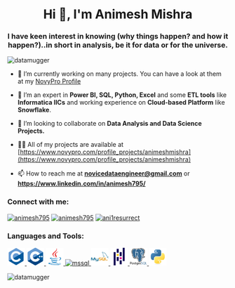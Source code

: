 <h1 align="center">Hi 👋, I'm Animesh Mishra</h1>
<h3 align="center">I have keen interest in knowing (why things happen? and how it happen?)..in short in analysis, be it for data or for the universe.</h3>

<p align="left"> <img src="https://komarev.com/ghpvc/?username=datamugger&label=Profile%20views&color=0e75b6&style=flat" alt="datamugger" /> </p>

- 🔭 I’m currently working on many projects. You can have a look at them at my [NovyPro Profile](https://www.novypro.com/profile_projects/animeshmishra)

- 🌱 I’m an expert in  **Power BI, SQL, Python, Excel** and some **ETL tools** like **Informatica IICs** and working experience on **Cloud-based Platform** like **Snowflake**.

- 👯 I’m looking to collaborate on **Data Analysis and Data Science Projects.**

- 👨‍💻 All of my projects are available at [https://www.novypro.com/profile_projects/animeshmishra](https://www.novypro.com/profile_projects/animeshmishra)

- 📫 How to reach me at **novicedataengineer@gmail.com** or **https://www.linkedin.com/in/animesh795/**

<h3 align="left">Connect with me:</h3>
<p align="left">
<a href="https://linkedin.com/in/animesh795" target="blank"><img align="center" src="https://raw.githubusercontent.com/rahuldkjain/github-profile-readme-generator/master/src/images/icons/Social/linked-in-alt.svg" alt="animesh795" height="30" width="40" /></a>
<a href="https://kaggle.com/animesh795" target="blank"><img align="center" src="https://raw.githubusercontent.com/rahuldkjain/github-profile-readme-generator/master/src/images/icons/Social/kaggle.svg" alt="animesh795" height="30" width="40" /></a>
<a href="https://www.hackerrank.com/ani1resurrect" target="blank"><img align="center" src="https://raw.githubusercontent.com/rahuldkjain/github-profile-readme-generator/master/src/images/icons/Social/hackerrank.svg" alt="ani1resurrect" height="30" width="40" /></a>
</p>

<h3 align="left">Languages and Tools:</h3>
<p align="left"> <a href="https://www.cprogramming.com/" target="_blank" rel="noreferrer"> <img src="https://raw.githubusercontent.com/devicons/devicon/master/icons/c/c-original.svg" alt="c" width="40" height="40"/> </a> <a href="https://www.w3schools.com/cpp/" target="_blank" rel="noreferrer"> <img src="https://raw.githubusercontent.com/devicons/devicon/master/icons/cplusplus/cplusplus-original.svg" alt="cplusplus" width="40" height="40"/> </a> <a href="https://www.java.com" target="_blank" rel="noreferrer"> <img src="https://raw.githubusercontent.com/devicons/devicon/master/icons/java/java-original.svg" alt="java" width="40" height="40"/> </a> <a href="https://www.microsoft.com/en-us/sql-server" target="_blank" rel="noreferrer"> <img src="https://www.svgrepo.com/show/303229/microsoft-sql-server-logo.svg" alt="mssql" width="40" height="40"/> </a> <a href="https://www.mysql.com/" target="_blank" rel="noreferrer"> <img src="https://raw.githubusercontent.com/devicons/devicon/master/icons/mysql/mysql-original-wordmark.svg" alt="mysql" width="40" height="40"/> </a> <a href="https://pandas.pydata.org/" target="_blank" rel="noreferrer"> <img src="https://raw.githubusercontent.com/devicons/devicon/2ae2a900d2f041da66e950e4d48052658d850630/icons/pandas/pandas-original.svg" alt="pandas" width="40" height="40"/> </a> <a href="https://www.postgresql.org" target="_blank" rel="noreferrer"> <img src="https://raw.githubusercontent.com/devicons/devicon/master/icons/postgresql/postgresql-original-wordmark.svg" alt="postgresql" width="40" height="40"/> </a> <a href="https://www.python.org" target="_blank" rel="noreferrer"> <img src="https://raw.githubusercontent.com/devicons/devicon/master/icons/python/python-original.svg" alt="python" width="40" height="40"/> </a> </p>

<p><img align="center" src="https://github-readme-stats.vercel.app/api/top-langs?username=datamugger&show_icons=true&locale=en&layout=compact" alt="datamugger" /></p>

